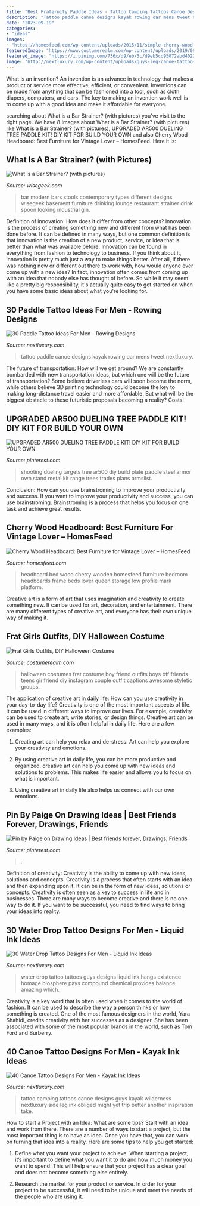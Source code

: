 ```yaml
---
title: "Best Fraternity Paddle Ideas - Tattoo Camping Tattoos Canoe Designs Guys Kayak Wilderness Nextluxury Side Leg Ink Obliged Might Yet Trip Better Another Inspiration Take"
description: "Tattoo paddle canoe designs kayak rowing oar mens tweet nextluxury"
date: "2023-09-19"
categories:
- "ideas"
images:
- "https://homesfeed.com/wp-content/uploads/2015/11/simple-cherry-wood-headboard-idea-with-white-bedding-and-floral-patterned-sheet-and-wooden-dresser-and-end-table-and-gray-area-rug.jpg"
featuredImage: "https://www.costumerealm.com/wp-content/uploads/2019/09/71360a4922021419bef927a290107c45.jpg"
featured_image: "https://i.pinimg.com/736x/d9/eb/5c/d9eb5cd95072abd4022595339b97b9ec.jpg"
image: "http://nextluxury.com/wp-content/uploads/guys-leg-canoe-tattoo-designs.jpg"
---
```



What is an invention?
An invention is an advance in technology that makes a product or service more effective, efficient, or convenient. Inventions can be made from anything that can be fashioned into a tool, such as cloth diapers, computers, and cars. The key to making an invention work well is to come up with a good idea and make it affordable for everyone.

	

		
searching about What is a Bar Strainer? (with pictures) you've visit to the right page. We have 8 Images about What is a Bar Strainer? (with pictures) like What is a Bar Strainer? (with pictures), UPGRADED AR500 DUELING TREE PADDLE KIT! DIY KIT FOR BUILD YOUR OWN and also Cherry Wood Headboard: Best Furniture for Vintage Lover – HomesFeed. Here it is:
		
    
## What Is A Bar Strainer? (with Pictures)

<img loading=lazy src="https://images.wisegeek.com/modern-bar.jpg" onerror="this.onerror=null;this.src='https://tse1.mm.bing.net/th?id=OIP.uiY9253YbvLpAfrqICe0cwHaE6&amp;pid=15.1';" alt="What is a Bar Strainer? (with pictures)">

_Source: wisegeek.com_

>bar modern bars stools contemporary types different designs wisegeek basement furniture drinking lounge restaurant strainer drink spoon looking industrial gin. 

	

Definition of innovation: How does it differ from other concepts?
Innovation is the process of creating something new and different from what has been done before. It can be defined in many ways, but one common definition is that innovation is the creation of a new product, service, or idea that is better than what was available before. Innovation can be found in everything from fashion to technology to business.
If you think about it, innovation is pretty much just a way to make things better. After all, if there was nothing new or different out there to work with, how would anyone ever come up with a new idea? In fact, innovation often comes from coming up with an idea that nobody else has thought of before. So while it may seem like a pretty big responsibility, it's actually quite easy to get started on when you have some basic ideas about what you're looking for.

    
## 30 Paddle Tattoo Ideas For Men - Rowing Designs

<img loading=lazy src="http://nextluxury.com/wp-content/uploads/paddle-tattoo-ideas-for-men-1.jpg" onerror="this.onerror=null;this.src='https://tse1.mm.bing.net/th?id=OIP.vdBxuM1OE272hElOSLctewHaHa&amp;pid=15.1';" alt="30 Paddle Tattoo Ideas For Men - Rowing Designs">

_Source: nextluxury.com_

>tattoo paddle canoe designs kayak rowing oar mens tweet nextluxury. 

	

The future of transportation: How will we get around?
We are constantly bombarded with new transportation ideas, but which one will be the future of transportation? Some believe driverless cars will soon become the norm, while others believe 3D printing technology could become the key to making long-distance travel easier and more affordable. But what will be the biggest obstacle to these futuristic proposals becoming a reality? Costs!

    
## UPGRADED AR500 DUELING TREE PADDLE KIT! DIY KIT FOR BUILD YOUR OWN

<img loading=lazy src="https://i.pinimg.com/originals/4d/b4/a4/4db4a4b07fefe1991f3db68ce5975cbe.jpg" onerror="this.onerror=null;this.src='https://tse4.mm.bing.net/th?id=OIP.c6oJ6BO-MD2cXUvdXJAbeQAAAA&amp;pid=15.1';" alt="UPGRADED AR500 DUELING TREE PADDLE KIT! DIY KIT FOR BUILD YOUR OWN">

_Source: pinterest.com_

>shooting dueling targets tree ar500 diy build plate paddle steel armor own stand metal kit range trees trades plans armslist. 

	

Conclusion: How can you use brainstroming to improve your productivity and success.
If you want to improve your productivity and success, you can use brainstroming. Brainstroming is a process that helps you focus on one task and achieve great results.

    
## Cherry Wood Headboard: Best Furniture For Vintage Lover – HomesFeed

<img loading=lazy src="https://homesfeed.com/wp-content/uploads/2015/11/simple-cherry-wood-headboard-idea-with-white-bedding-and-floral-patterned-sheet-and-wooden-dresser-and-end-table-and-gray-area-rug.jpg" onerror="this.onerror=null;this.src='https://tse1.mm.bing.net/th?id=OIP.HYHX6X5ykzd5jj-RGZi0qwHaHa&amp;pid=15.1';" alt="Cherry Wood Headboard: Best Furniture for Vintage Lover – HomesFeed">

_Source: homesfeed.com_

>headboard bed wood cherry wooden homesfeed furniture bedroom headboards frame beds lover queen storage low profile mark platform. 

	

Creative art is a form of art that uses imagination and creativity to create something new. It can be used for art, decoration, and entertainment. There are many different types of creative art, and everyone has their own unique way of making it.

    
## Frat Girls Outfits, DIY Halloween Costume

<img loading=lazy src="https://www.costumerealm.com/wp-content/uploads/2019/09/71360a4922021419bef927a290107c45.jpg" onerror="this.onerror=null;this.src='https://tse4.mm.bing.net/th?id=OIP.5hvgLZlYgVURh2jn85gJUQHaJ4&amp;pid=15.1';" alt="Frat Girls Outfits, DIY Halloween Costume">

_Source: costumerealm.com_

>halloween costumes frat costume boy friend outfits boys bff friends teens girlfriend diy instagram couple outfit captions awesome styletic groups. 

	

The application of creative art in daily life: How can you use creativity in your day-to-day life?
Creativity is one of the most important aspects of life. It can be used in different ways to improve our lives. For example, creativity can be used to create art, write stories, or design things. Creative art can be used in many ways, and it is often helpful in daily life. Here are a few examples: 
1) Creating art can help you relax and de-stress. Art can help you explore your creativity and emotions.

2) By using creative art in daily life, you can be more productive and organized. creative art can help you come up with new ideas and solutions to problems. This makes life easier and allows you to focus on what is important.

3) Using creative art in daily life also helps us connect with our own emotions.

    
## Pin By Paige On Drawing Ideas | Best Friends Forever, Drawings, Friends

<img loading=lazy src="https://i.pinimg.com/736x/d9/eb/5c/d9eb5cd95072abd4022595339b97b9ec.jpg" onerror="this.onerror=null;this.src='https://tse1.mm.bing.net/th?id=OIP.D56hV-MhL6mHm2uGO-TJ9gHaJ3&amp;pid=15.1';" alt="Pin by Paige on Drawing Ideas | Best friends forever, Drawings, Friends">

_Source: pinterest.com_

>. 

	

Definition of creativity: Creativity is the ability to come up with new ideas, solutions and concepts.
Creativity is a process that often starts with an idea and then expanding upon it. It can be in the form of new ideas, solutions or concepts. Creativity is often seen as a key to success in life and in businesses. There are many ways to become creative and there is no one way to do it. If you want to be successful, you need to find ways to bring your ideas into reality.

    
## 30 Water Drop Tattoo Designs For Men - Liquid Ink Ideas

<img loading=lazy src="http://nextluxury.com/wp-content/uploads/guys-water-drop-tattoos-on-rib-cage-side-of-body.jpg" onerror="this.onerror=null;this.src='https://tse2.mm.bing.net/th?id=OIP.F1ce4m9WXwMhBqkkzmXpTwHaHY&amp;pid=15.1';" alt="30 Water Drop Tattoo Designs For Men - Liquid Ink Ideas">

_Source: nextluxury.com_

>water drop tattoo tattoos guys designs liquid ink hangs existence homage biosphere pays compound chemical provides balance amazing which. 

	

Creativity is a key word that is often used when it comes to the world of fashion. It can be used to describe the way a person thinks or how something is created. One of the most famous designers in the world, Yara Shahidi, credits creativity with her successes as a designer. She has been associated with some of the most popular brands in the world, such as Tom Ford and Burberry.

    
## 40 Canoe Tattoo Designs For Men - Kayak Ink Ideas

<img loading=lazy src="http://nextluxury.com/wp-content/uploads/guys-leg-canoe-tattoo-designs.jpg" onerror="this.onerror=null;this.src='https://tse3.mm.bing.net/th?id=OIP.VY5z8X9zMygYt789nAs_tgHaIi&amp;pid=15.1';" alt="40 Canoe Tattoo Designs For Men - Kayak Ink Ideas">

_Source: nextluxury.com_

>tattoo camping tattoos canoe designs guys kayak wilderness nextluxury side leg ink obliged might yet trip better another inspiration take. 

	

How to start a Project with an Idea: What are some tips?
Start with an idea and work from there. There are a number of ways to start a project, but the most important thing is to have an idea. Once you have that, you can work on turning that idea into a reality. Here are some tips to help you get started:
1. Define what you want your project to achieve. When starting a project, it’s important to define what you want it to do and how much money you want to spend. This will help ensure that your project has a clear goal and does not become something else entirely.

2. Research the market for your product or service. In order for your project to be successful, it will need to be unique and meet the needs of the people who are using it.

